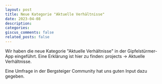 ```yaml
---
layout: post
title: Neue Kategorie "Aktuelle Verhältnisse"
date: 2023-04-08
description: 
categories:
giscus_comments: false
related_posts: false
---
```

Wir haben die neue Kategorie "Aktuelle Verhältnisse" in der Gipfelstürmer-App eingeführt. Eine Erklärung ist hier zu finden: projects -> Aktuelle Verhältnisse. 

Eine Umfrage in der Bergsteiger Community hat uns guten Input dazu gegeben.
